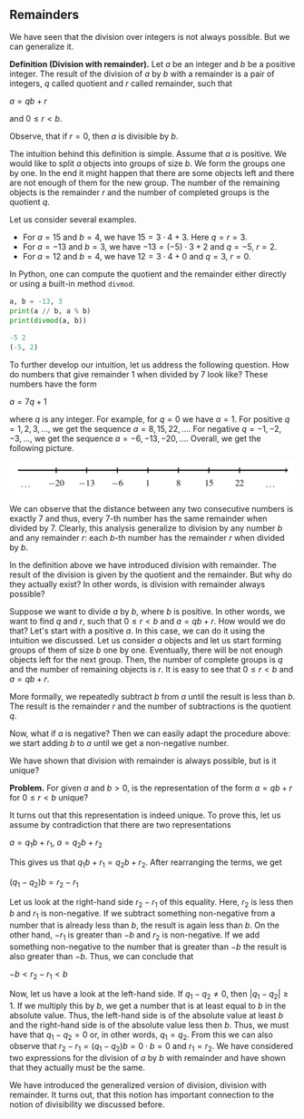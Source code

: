 ## Remainders
We have seen that the division over integers is not always possible. But we can generalize it. 

__Definition (Division with remainder).__ Let $a$ be an integer and $b$ be a positive integer. The result of the division of $a$ by $b$ with a remainder is a pair of integers, $q$ called quotient and $r$ called remainder, such that 

$a = qb + r$

and $0 \leq r < b$.

Observe, that if $r = 0$, then $a$ is divisible by $b$.

The intuition behind this definition is simple. Assume that $a$ is positive. We would like to split $a$ objects into groups of size $b$. We form the groups one by one. In the end it might happen that there are some objects left and there are not enough of them for the new group. The number of the remaining objects is the remainder $r$ and the number of completed groups is the quotient $q$. 

Let us consider several examples.

* For $a = 15$ and $b = 4$, we have $15 = 3 \cdot 4 + 3$. Here $q = r = 3$.
* For $a = -13$ and $b = 3$, we have $-13 = (-5) \cdot 3 + 2$ and $q = -5$, $r = 2$.
* For $a = 12$ and $b = 4$, we have $12 = 3 \cdot 4 + 0$ and $q = 3$, $r = 0$.

In Python, one can compute the quotient and the remainder either directly or using a built-in method `divmod`.

```python
a, b = -13, 3
print(a // b, a % b)
print(divmod(a, b))
```

```python
-5 2
(-5, 2)
```

To further develop our intuition, let us address the following question. How do numbers that give remainder $1$ when divided by $7$ look like? These numbers have the form 

$a = 7q + 1$

where $q$ is any integer. For example, for $q = 0$ we have $a = 1$. For positive $q = 1, 2, 3, ...$, we get the sequence $a = 8, 15, 22, ...$. For negative $q = -1, -2, -3, ...$, we get the sequence $a = -6, -13, -20, ...$. Overall, we get the following picture.

![number line for a = 7q + 1](remainders-fig1.png)

We can observe that the distance between any two consecutive numbers is exactly 7 and thus, every 7-th number has the same remainder when divided by 7. Clearly, this analysis generalize to division by any number $b$ and any remainder $r$: each $b$-th number has the remainder $r$ when divided by $b$. 

In the definition above we have introduced division with remainder. The result of the division is given by the quotient and the remainder. But why do they actually exist? In other words, is division with remainder always possible?

Suppose we want to divide $a$ by $b$, where $b$ is positive. In other words, we want to find $q$ and $r$, such that $0 \leq r < b$ and $a = qb + r$. How would we do that? Let's start with a positive $a$. In this case, we can do it using the intuition we discussed. Let us consider $a$ objects and let us start forming groups of them of size $b$ one by one. Eventually, there will be not enough objects left for the next group. Then, the number of complete groups is $q$ and the number of remaining objects is $r$. It is easy to see that $0 \leq r < b$ and $a = qb + r$.

More formally, we repeatedly subtract $b$ from $a$ until the result is less than $b$. The result is the remainder $r$ and the number of subtractions is the quotient $q$.

Now, what if $a$ is negative? Then we can easily adapt the procedure above: we start adding $b$ to $a$ until we get a non-negative number.

We have shown that division with remainder is always possible, but is it unique?

__Problem.__ For given $a$ and $b > 0$, is the representation of the form $a = qb + r$ for $0 \leq r < b$ unique?

It turns out that this representation is indeed unique. To prove this, let us assume by contradiction that there are two representations

$a = q_1b + r_1$, $a = q_2b + r_2$

This gives us that $q_1b + r_1 = q_2b + r_2$. After rearranging the terms, we get

$(q_1 - q_2)b = r_2 - r_1$

Let us look at the right-hand side $r_2 - r_1$ of this equality. Here, $r_2$ is less then $b$ and $r_1$ is non-negative. If we subtract something non-negative from a number that is already less than $b$, the result is again less than $b$. On the other hand, $-r_1$ is greater than $-b$ and $r_2$ is non-negative. If we add something non-negative to the number that is greater than $-b$ the result is also greater than $-b$. Thus, we can conclude that

$-b < r_2 - r_1 < b$

Now, let us have a look at the left-hand side. If $q_1 - q_2 \ne 0$, then $\lvert q_1 - q_2 \rvert \geq 1$. If we multiply this by $b$, we get a number that is at least equal to $b$ in the absolute value. Thus, the left-hand side is of the absolute value at least $b$ and the right-hand side is of the absolute value less then $b$. Thus, we must have that $q_1 - q_2 = 0$ or, in other words, $q_1 = q_2$. From this we can also observe that $r_2 - r_1 = (q_1 - q_2)b = 0 \cdot b = 0$ and $r_1 = r_2$. We have considered two expressions for the division of $a$ by $b$ with remainder and have shown that they actually must be the same.

We have introduced the generalized version of division, division with remainder. It turns out, that this notion has important connection to the notion of divisibility we discussed before.
